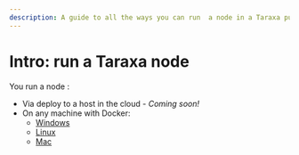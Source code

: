 ```yaml
---
description: A guide to all the ways you can run  a node in a Taraxa public testnet
---
```


# Intro: run a Taraxa node

You run a node :

* Via deploy to a host in the cloud - _Coming soon!_
* On any machine with Docker:
  * [Windows](docker/windows.md)
  * [Linux](docker/linux.md)
  * [Mac](docker/mac.md)

